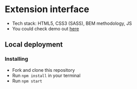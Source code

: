 # Extension interface

- Tech stack: HTML5, CSS3 (SASS), BEM methodology, JS
- You could check demo out [here](https://ztx25.github.io/Test_Extension-for-Chrome/)

## Local deployment

### Installing
* Fork and clone this repository
* Run `npm install` in your terminal
* Run `npm start`
